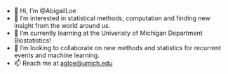 - 👋 Hi, I’m @AbigailLoe
- 👀 I’m interested in statistical methods, computation and finding new insight from the world around us.
- 🌱 I’m currently learning at the Univeristy of Michigan Department Biostatistics!
- 💞️ I’m looking to collaborate on new methods and statistics for recurrent events and machine learning.
- 📫 Reach me at agloe@umich.edu

<!---
AbigailLoe/AbigailLoe is a ✨ special ✨ repository because its `README.md` (this file) appears on your GitHub profile.
You can click the Preview link to take a look at your changes.
--->
